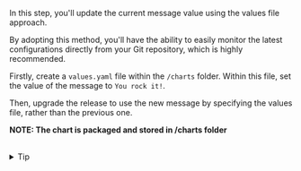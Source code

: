 In this step, you'll update the current message value using the values file approach. 

By adopting this method, you'll have the ability to easily monitor the latest configurations directly from your Git repository, which is highly recommended.

Firstly, create a `values.yaml` file within the `/charts` folder. Within this file, set the value of the message to `You rock it!`.

Then, upgrade the release to use the new message by specifying the values file, rather than the previous one.

**NOTE: The chart is packaged and stored in /charts folder**


<br>
<details><summary>Tip</summary>
<br>

```plain
helm upgrade -h
```{{exec}}

</details>


<br>
<details><summary>Solution</summary>
<br>

```plain
echo "message: You rock it !" >> /charts/values.yaml
helm -n dev-ns upgrade --install mock-app /charts/mock-app-1.0.0.tgz  --values /charts/values.yaml
```{{exec}}

</details>

